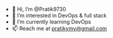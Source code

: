 - 👋 Hi, I’m @Pratik9730
- 👀 I’m interested in DevOps & full stack
- 🌱 I’m currently learning DevOps
- 📫 Reach me at pratikymy@gmail.com

<!---
Pratik9730/Pratik9730 is a ✨ special ✨ repository because its `README.md` (this file) appears on your GitHub profile.
You can click the Preview link to take a look at your changes.
--->
